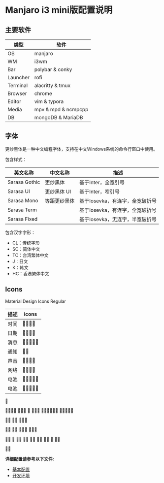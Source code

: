 # Manjaro i3 mini版配置说明

## 主要软件

| 类型 | 软件                      |
| -------- | ------------------------- |
| OS       | manjaro                   |
| WM       | i3wm                      |
| Bar      | polybar & conky           |
| Launcher | rofi                      |
| Terminal | alacritty & tmux          |
| Browser  | chrome                    |
| Editor   | vim & typora              |
| Media    | mpv & mpd & ncmpcpp       |
| DB       | mongoDB & MariaDB         |

## 字体

更纱黑体是一种中文编程字体，支持在中文Windows系统的命令行窗口中使用。

包含样式：

| 英文名称 | 中文名称 | 描述 |
| ------- | ------ | --- |
| Sarasa Gothic | 更纱黑体 | 基于Inter，全宽引号 |
| Sarasa UI | 更纱黑体 UI | 基于Inter，窄引号|
| Sarasa Mono | 等距更纱黑体 | 基于Iosevka，有连字，全宽破折号|
| Sarasa Term | | 基于Iosevka，有连字，全宽破折号|
| Sarasa Fixed | | 基于Iosevka，无连字，半宽破折号|

包含汉字字形：

- CL：传统字形
- SC：简体中文
- TC：台湾繁体中文
- J：日文
- K：韩文
- HC：香港繁体中文

## Icons

Material Design Icons Regular

| 描述   | icons  |
| ----- | ------ |
| 时间   | 󱑋󰅐󱑍󱑎 |
| 日期   | 󰃰󰔠󰸘󰸗 |
| 消息   | 󰀪󰻍󰋽󰳦󰳧|
| 通知   |  󰂟󰪑   |
| 声音   | 󰖀󰕿󰕾󰖁  |
| 网络   | 󰤪󰤧󰤡󰤬  |
| 电池   | 󰁻󰁼󰁿󰂀󰁹 |
| 电池   | 󰂆󰂈󰂉󰂊󰂅 |

󰏗

󰽣󰽡󰭽󰭾
󰘳󰧺󰧺
󰫖
󰫔󰎇󰎊
󱘎󰤉󱓞󱓟󱎯󰑣
󱎒󱎑󱎐󱎏󱎎

󰍀󰍁
󰍂󰍃
󰑐󰓦󰤆


󰔡󰔢
󰔂󰇄
󰐱󰩦󰋸
󱘟󰥗󰍉

󰖳󱘊 󰕘 󰕕󰖲
󰝰󰷏
󱅅󰤌
󰗃󰐌
󰆍󰨊
󰊯
󰯠󰢻

󱀅󰸖









**详细配置请参考以下文件:**

- [基本配置](./基本配置.md)
- [开发环境](./开发环境.md)
